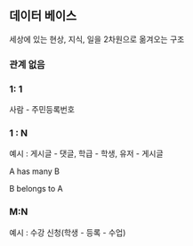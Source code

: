 ## 데이터 베이스

세상에 있는 현상, 지식, 일을 2차원으로 옮겨오는 구조



### 관계 없음



### 1: 1

사람 - 주민등록번호



### 1 : N

예시 : 게시글 - 댓글, 학급 - 학생, 유저 - 게시글

A has many B

B belongs to A



### M:N

예시 : 수강 신청(학생 - 등록 - 수업)